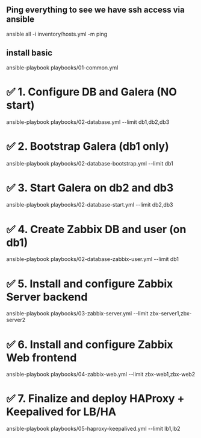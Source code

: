 
## Ping everything to see we have ssh access via ansible
ansible all -i inventory/hosts.yml -m ping

## install basic
ansible-playbook playbooks/01-common.yml

# ✅ 1. Configure DB and Galera (NO start)
ansible-playbook playbooks/02-database.yml --limit db1,db2,db3

# ✅ 2. Bootstrap Galera (db1 only)
ansible-playbook playbooks/02-database-bootstrap.yml --limit db1

# ✅ 3. Start Galera on db2 and db3
ansible-playbook playbooks/02-database-start.yml --limit db2,db3

# ✅ 4. Create Zabbix DB and user (on db1)
ansible-playbook playbooks/02-database-zabbix-user.yml --limit db1

# ✅ 5. Install and configure Zabbix Server backend
ansible-playbook playbooks/03-zabbix-server.yml --limit zbx-server1,zbx-server2

# ✅ 6. Install and configure Zabbix Web frontend
ansible-playbook playbooks/04-zabbix-web.yml --limit zbx-web1,zbx-web2

# ✅ 7. Finalize and deploy HAProxy + Keepalived for LB/HA
ansible-playbook playbooks/05-haproxy-keepalived.yml --limit lb1,lb2


